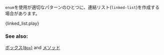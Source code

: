 <!--- A common use for `enums` is to create a linked-list: --->
`enum`を使用が適切なパターンのひとつに、連結リスト(`linked-list`)を作成する場合があります。

{linked_list.play}

### See also:

[ボックス(`Box`)][box] and [メソッド][methods]

[box]: ./std/box.html
[methods]: ./fn/methods.html
